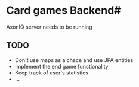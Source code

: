 # Card games Backend#

AxonIQ server needs to be running

## TODO

- Don't use maps as a chace and use JPA entities
- Implement the end game functionality
- Keep track of user's statistics
- ...